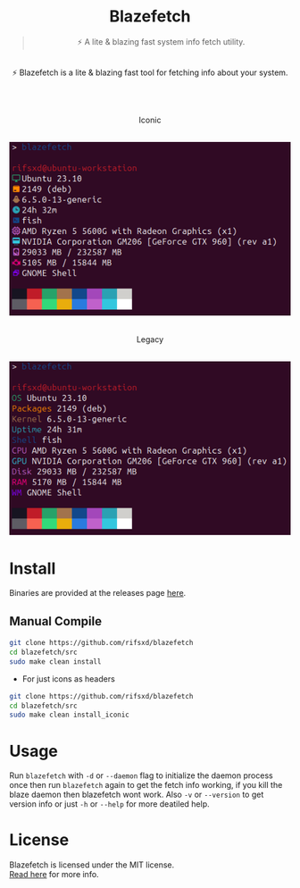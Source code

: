 <div align="center">
	<h1>Blazefetch</h1>
	<blockquote align="center">⚡ A lite & blazing fast system info fetch utility.</blockquote>
	<p><br>
		⚡ Blazefetch is a lite & blazing fast tool for fetching info about your system.
	</p><br>
	<p><br> Iconic</p><br>
	<img src="/assets/iconic_prev.png">
	<p><br> Legacy</p><br>
	<img src="/assets/legacy_prev.png">
</div>

# Install
Binaries are provided at the releases page [here](https://github.com/rifsxd/blazefetch/releases).

## Manual Compile
```sh
git clone https://github.com/rifsxd/blazefetch
cd blazefetch/src
sudo make clean install
```
 - For just icons as headers
```sh
git clone https://github.com/rifsxd/blazefetch
cd blazefetch/src
sudo make clean install_iconic
```  

# Usage
Run `blazefetch` with `-d` or `--daemon`  flag to initialize the daemon process once then run `blazefetch` again to get the fetch info working, if you kill the blaze daemon then blazefetch wont work. Also `-v` or `--version` to get version info or just `-h` or `--help` for more deatiled help.

# License
Blazefetch is licensed under the MIT license.  
[Read here](LICENSE) for more info.
